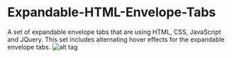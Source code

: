 # Expandable-HTML-Envelope-Tabs
A set of expandable envelope tabs that are using HTML, CSS, JavaScript and JQuery. This set includes alternating hover effects for the expandable envelope tabs. 
![alt tag](http://kelly.tech/wp-content/uploads/2016/03/Expandable-tabs.png)
